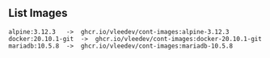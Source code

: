 ## List Images
	alpine:3.12.3	->	ghcr.io/vleedev/cont-images:alpine-3.12.3
	docker:20.10.1-git	->	ghcr.io/vleedev/cont-images:docker-20.10.1-git
	mariadb:10.5.8	->	ghcr.io/vleedev/cont-images:mariadb-10.5.8
